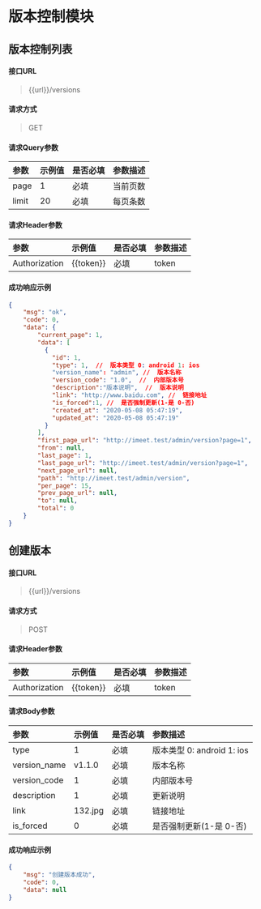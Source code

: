 # 版本控制模块

## 版本控制列表

#### 接口URL
> {{url}}/versions

#### 请求方式
> GET

#### 请求Query参数

| 参数        | 示例值   | 是否必填   |  参数描述  |
| :--------   | :-----  | :-----  | :----  |
| page     | 1 | 必填 | 当前页数 |
| limit     | 20 | 必填 | 每页条数 |


#### 请求Header参数

| 参数        | 示例值   | 是否必填   |  参数描述  |
| :--------   | :-----  | :-----  | :----  |
| Authorization     | {{token}} |  必填 | token |


#### 成功响应示例
```json
{
    "msg": "ok",
    "code": 0,
    "data": {
        "current_page": 1,
        "data": [
          {
            "id": 1,
            "type": 1,  //  版本类型 0: android 1: ios
            "version_name": "admin", //  版本名称
            "version_code": "1.0",  //  内部版本号
            "description":"版本说明",  //  版本说明
            "link": "http://www.baidu.com", //  链接地址
            "is_forced":1, //  是否强制更新(1-是 0-否)
            "created_at": "2020-05-08 05:47:19",
            "updated_at": "2020-05-08 05:47:19"
          }
        ],
        "first_page_url": "http://imeet.test/admin/version?page=1",
        "from": null,
        "last_page": 1,
        "last_page_url": "http://imeet.test/admin/version?page=1",
        "next_page_url": null,
        "path": "http://imeet.test/admin/version",
        "per_page": 15,
        "prev_page_url": null,
        "to": null,
        "total": 0
    }
}
```


## 创建版本

#### 接口URL
> {{url}}/versions

#### 请求方式
> POST


#### 请求Header参数

| 参数        | 示例值   | 是否必填   |  参数描述  |
| :--------   | :-----  | :-----  | :----  |
| Authorization     | {{token}} |  必填 | token |

#### 请求Body参数

| 参数        | 示例值   | 是否必填   |  参数描述  |
| :--------   | :-----  | :-----  | :----  |
| type     | 1 |  必填 | 版本类型 0: android 1: ios |
| version_name     | v1.1.0 |  必填 | 版本名称 |
| version_code     | 1 |  必填 | 内部版本号 |
| description     | 1 |  必填 | 更新说明 |
| link     | 132.jpg |  必填 | 链接地址 |
| is_forced     | 0 |  必填 |  是否强制更新(1-是 0-否) |

#### 成功响应示例
```json
{
	"msg": "创建版本成功",
	"code": 0,
	"data": null
}
```